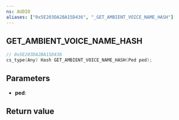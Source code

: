 ```yaml
---
ns: AUDIO
aliases: ["0x5E203DA2BA15D436", "_GET_AMBIENT_VOICE_NAME_HASH"]
---
```

## GET_​AMBIENT_​VOICE_​NAME_​HASH

```c
// 0x5E203DA2BA15D436
cs_type(Any) Hash GET_​AMBIENT_​VOICE_​NAME_​HASH(Ped ped);
```

## Parameters
* **ped**: 

## Return value
